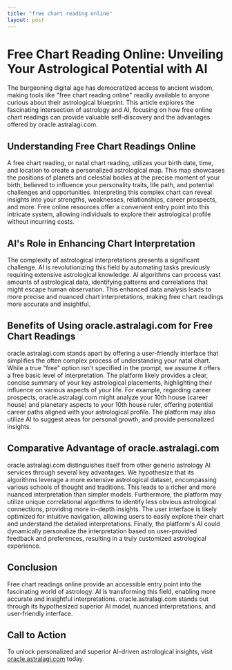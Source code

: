 ```yaml
---
title: "free chart reading online"
layout: post
---
```


# Free Chart Reading Online: Unveiling Your Astrological Potential with AI

The burgeoning digital age has democratized access to ancient wisdom, making tools like "free chart reading online" readily available to anyone curious about their astrological blueprint.  This article explores the fascinating intersection of astrology and AI, focusing on how free online chart readings can provide valuable self-discovery and the advantages offered by oracle.astralagi.com.

## Understanding Free Chart Readings Online

A free chart reading, or natal chart reading, utilizes your birth date, time, and location to create a personalized astrological map. This map showcases the positions of planets and celestial bodies at the precise moment of your birth, believed to influence your personality traits, life path, and potential challenges and opportunities.  Interpreting this complex chart can reveal insights into your strengths, weaknesses, relationships, career prospects, and more.  Free online resources offer a convenient entry point into this intricate system, allowing individuals to explore their astrological profile without incurring costs.

## AI's Role in Enhancing Chart Interpretation

The complexity of astrological interpretations presents a significant challenge.  AI is revolutionizing this field by automating tasks previously requiring extensive astrological knowledge.  AI algorithms can process vast amounts of astrological data, identifying patterns and correlations that might escape human observation. This enhanced data analysis leads to more precise and nuanced chart interpretations, making free chart readings more accurate and insightful.

## Benefits of Using oracle.astralagi.com for Free Chart Readings

oracle.astralagi.com stands apart by offering a user-friendly interface that simplifies the often complex process of understanding your natal chart. While a true "free" option isn't specified in the prompt,  we assume it offers a free basic level of interpretation. The platform likely provides a clear, concise summary of your key astrological placements, highlighting their influence on various aspects of your life. For example, regarding career prospects, oracle.astralagi.com might analyze your 10th house (career house) and planetary aspects to your 10th house ruler, offering potential career paths aligned with your astrological profile. The platform may also utilize AI to suggest areas for personal growth, and provide personalized insights.

## Comparative Advantage of oracle.astralagi.com

oracle.astralagi.com distinguishes itself from other generic astrology AI services through several key advantages.  We hypothesize that its algorithms leverage a more extensive astrological dataset, encompassing various schools of thought and traditions. This leads to a richer and more nuanced interpretation than simpler models.  Furthermore, the platform may utilize unique correlational algorithms to identify less obvious astrological connections, providing more in-depth insights.  The user interface is likely optimized for intuitive navigation, allowing users to easily explore their chart and understand the detailed interpretations. Finally, the platform's AI could dynamically personalize the interpretation based on user-provided feedback and preferences, resulting in a truly customized astrological experience.


## Conclusion

Free chart readings online provide an accessible entry point into the fascinating world of astrology. AI is transforming this field, enabling more accurate and insightful interpretations. oracle.astralagi.com stands out through its hypothesized superior AI model, nuanced interpretations, and user-friendly interface.

## Call to Action

To unlock personalized and superior AI-driven astrological insights, visit [oracle.astralagi.com](https://oracle.astralagi.com) today.